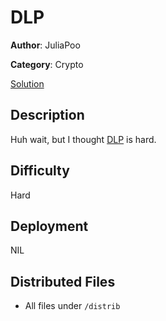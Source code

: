 # DLP

**Author**: JuliaPoo

**Category**: Crypto

[Solution](solve/solve.sage)

## Description

Huh wait, but I thought [DLP](https://en.wikipedia.org/wiki/Discrete_logarithm) is hard.

## Difficulty

Hard

## Deployment

NIL

## Distributed Files

- All files under `/distrib`
